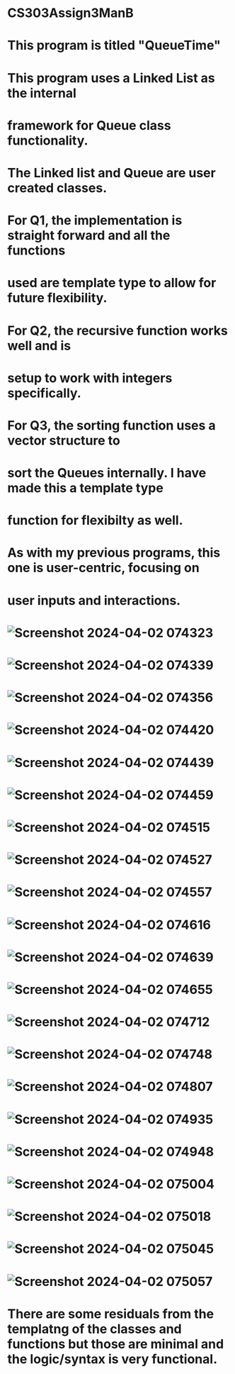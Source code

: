 # CS303Assign3ManB
# This program is titled "QueueTime"
# This program uses a Linked List as the internal
# framework for Queue class functionality.
# The Linked list and Queue are user created classes.
# For Q1, the implementation is straight forward and all the functions
# used are template type to allow for future flexibility.
# For Q2, the recursive function works well and is
# setup to work with integers specifically.
# For Q3, the sorting function uses a vector structure to
# sort the Queues internally. I have made this a template type
# function for flexibilty as well.
#
# As with my previous programs, this one is user-centric, focusing on
# user inputs and interactions.
# ![Screenshot 2024-04-02 074323](https://github.com/BuffaloManwich/CS303Assign3ManB/assets/145368105/e182fede-7550-4449-b852-1717d42ccdb5)
#
# ![Screenshot 2024-04-02 074339](https://github.com/BuffaloManwich/CS303Assign3ManB/assets/145368105/16089cfe-0894-4445-bbf7-3a76120e0dd6)
# 
# ![Screenshot 2024-04-02 074356](https://github.com/BuffaloManwich/CS303Assign3ManB/assets/145368105/bb337a6a-a835-402e-859c-76bdc56a89ec)
#
# ![Screenshot 2024-04-02 074420](https://github.com/BuffaloManwich/CS303Assign3ManB/assets/145368105/0dbbbbff-9c1b-4e74-9d54-722dbef7b731)
# 
# ![Screenshot 2024-04-02 074439](https://github.com/BuffaloManwich/CS303Assign3ManB/assets/145368105/61e200a5-f451-4b66-88a8-3cdbf1ed0051)
# 
# ![Screenshot 2024-04-02 074459](https://github.com/BuffaloManwich/CS303Assign3ManB/assets/145368105/eee56c34-559f-48af-b0ca-219d86a7dca0)
# 
# ![Screenshot 2024-04-02 074515](https://github.com/BuffaloManwich/CS303Assign3ManB/assets/145368105/39ea2f6d-df03-457d-a3bb-24f1adcf1687)
#
# ![Screenshot 2024-04-02 074527](https://github.com/BuffaloManwich/CS303Assign3ManB/assets/145368105/80b14dc9-62d3-469a-b453-c5b0be6a139c)
#
# ![Screenshot 2024-04-02 074557](https://github.com/BuffaloManwich/CS303Assign3ManB/assets/145368105/816c8de2-9ede-4c53-80bd-6a8cecf916d8)
#
# ![Screenshot 2024-04-02 074616](https://github.com/BuffaloManwich/CS303Assign3ManB/assets/145368105/53f4d2db-3261-4be5-9d77-e2bd5dac3839)
#
# ![Screenshot 2024-04-02 074639](https://github.com/BuffaloManwich/CS303Assign3ManB/assets/145368105/cae1b50a-f76f-4acb-be36-2126cda45e21)
#
# ![Screenshot 2024-04-02 074655](https://github.com/BuffaloManwich/CS303Assign3ManB/assets/145368105/c31acddd-4851-44c2-ba4a-60536fc06f97)
#
# ![Screenshot 2024-04-02 074712](https://github.com/BuffaloManwich/CS303Assign3ManB/assets/145368105/e6e4ca6f-5252-4885-bc00-c83a81247cf4)
#
# ![Screenshot 2024-04-02 074748](https://github.com/BuffaloManwich/CS303Assign3ManB/assets/145368105/48450690-8423-43f7-aa6e-af2c7a3cb12f)
#
# ![Screenshot 2024-04-02 074807](https://github.com/BuffaloManwich/CS303Assign3ManB/assets/145368105/d78885a9-ff06-4f12-a90b-a3b47f6e7ce8)
#
# ![Screenshot 2024-04-02 074935](https://github.com/BuffaloManwich/CS303Assign3ManB/assets/145368105/10fae6b8-2831-44ae-a568-15c904e99567)
#
# ![Screenshot 2024-04-02 074948](https://github.com/BuffaloManwich/CS303Assign3ManB/assets/145368105/b8919304-f52e-4416-b708-fd7be846350d)
#
# ![Screenshot 2024-04-02 075004](https://github.com/BuffaloManwich/CS303Assign3ManB/assets/145368105/0e94192a-6d9e-48fe-99ca-b3404ae99445)
#
# ![Screenshot 2024-04-02 075018](https://github.com/BuffaloManwich/CS303Assign3ManB/assets/145368105/b0c6f2fa-adbb-4d2f-b9e6-1d24174b4c29)
#
# ![Screenshot 2024-04-02 075045](https://github.com/BuffaloManwich/CS303Assign3ManB/assets/145368105/e9474486-c4d9-4036-924a-a146c9dafdf8)
#
# ![Screenshot 2024-04-02 075057](https://github.com/BuffaloManwich/CS303Assign3ManB/assets/145368105/ef148c78-adfd-4b97-9b1d-dd334b640788)
#
# There are some residuals from the templatng of the classes and functions but those are minimal and the logic/syntax is very functional.
